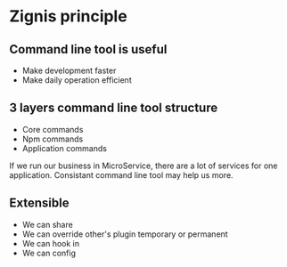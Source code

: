 # Zignis principle

## Command line tool is useful

- Make development faster
- Make daily operation efficient

## 3 layers command line tool structure

- Core commands
- Npm commands
- Application commands

If we run our business in MicroService, there are a lot of services for one application. Consistant command line tool may help us more.

## Extensible

- We can share
- We can override other's plugin temporary or permanent
- We can hook in
- We can config
